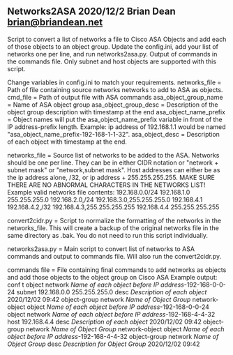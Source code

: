 Networks2ASA
2020/12/2
Brian Dean
brian@briandean.net
--
Script to convert a list of networks a file to Cisco ASA Objects and add each of those objects to an object group. Update the config.ini, add your list of networks one per line, and run networks2asa.py. Output of commands in the commands file. Only subnet and host objects are supported with this script.

Change variables in config.ini to match your requirements.
networks_file = Path of file containing source networks networks to add to ASA as objects.
cmd_file = Path of output file with ASA commands
asa_object_group_name = Name of ASA object group
asa_object_group_desc = Description of the object group description with timestamp at the end
asa_object_name_prefix = Object names will put the asa_object_name_prefix variable in front of the IP address-prefix length. Example: ip address of 192.168.1.1 would be named "asa_object_name_prefix-192-168-1-1-32".
asa_object_desc = Description of each object with timestamp at the end.


networks_file = Source list of networks to be added to the ASA. Networks should be one per line. They can be in either CIDR notation or "network + subnet mask" or "network,subnet mask". Host addresses can either be as the ip address alone, /32, or ip address + 255.255.255.255. MAKE SURE THERE ARE NO ABNORMAL CHARACTERS IN THE NETWORKS LIST!
Example valid networks file contents:
192.168.0.0/24
192.168.1.0 255.255.255.0
192.168.2.0,/24
192.168.3.0,255.255.255.0
192.168.4.1
192.168.4.2,/32
192.168.4.3,255.255.255.255
192.168.4.4 255.255.255.255

convert2cidr.py = Script to normalize the formatting of the networks in the networks_file. This will create a backup of the original networks file in the same directory as .bak. You do not need to run this script individually.

networks2asa.py = Main script to convert list of networks to ASA commands and output to commands file. Will also run the convert2cidr.py.

commands file = File containing final commands to add networks as objects and add those objects to the object group on Cisco ASA
Example output:
conf t
object network *Name of each object before IP address*-192-168-0-0-24
 subnet 192.168.0.0 255.255.255.0
 desc *Description of each object* 2020/12/02 09:42
object-group network *Name of Object Group*
 network-object object *Name of each object before IP address*-192-168-0-0-24
object network *Name of each object before IP address*-192-168-4-4-32
 host 192.168.4.4
 desc *Description of each object* 2020/12/02 09:42
object-group network *Name of Object Group*
 network-object object *Name of each object before IP address*-192-168-4-4-32
object-group network *Name of Object Group*
 desc *Description for Object Group* 2020/12/02 09:42